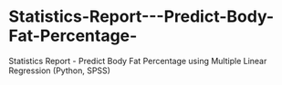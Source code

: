 # Statistics-Report---Predict-Body-Fat-Percentage-
Statistics Report - Predict Body Fat Percentage using Multiple Linear Regression (Python, SPSS)
